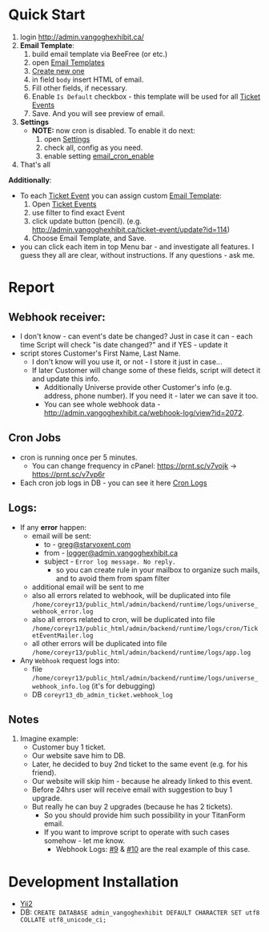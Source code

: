 # Quick Start
1. login http://admin.vangoghexhibit.ca/
2. **Email Template**:
    1. build email template via BeeFree (or etc.)
    2. open [Email Templates](http://admin.vangoghexhibit.ca/email-tpl)
    3. [Create new one](http://admin.vangoghexhibit.ca/email-tpl/create)
    4. in field `body` insert HTML of email. 
    5. Fill other fields, if necessary.
    6. Enable `Is Default` checkbox - this template will be used for all [Ticket Events](http://admin.vangoghexhibit.ca/ticket-event)
    7. Save. And you will see preview of email.
3. **Settings**
    * **NOTE:** now cron is disabled. To enable it do next:
        1. open [Settings](http://admin.vangoghexhibit.ca/settings)
        2. check all, config as you need.
        3. enable setting [email_cron_enable](http://admin.vangoghexhibit.ca/settings/update?id=4) 
4. That's all  

**Additionally**:
* To each [Ticket Event](http://admin.vangoghexhibit.ca/ticket-event) you can assign custom [Email Template](http://admin.vangoghexhibit.ca/email-tpl):
    1. Open [Ticket Events](http://admin.vangoghexhibit.ca/ticket-event)
    2. use filter to find exact Event
    3. click update button (pencil). (e.g. http://admin.vangoghexhibit.ca/ticket-event/update?id=114)
    4. Choose Email Template, and Save.
* you can click each item in top Menu bar - and investigate all features. I guess they all are clear, without instructions. If any questions - ask me.

# Report

## Webhook receiver:
* I don't know - can event's date be changed? Just in case it can - each time Script will check "is date changed?" and if YES - update it
* script stores Customer's First Name, Last Name. 
    * I don't know will you use it, or not - I store it just in case...
    * If later Customer will change some of these fields, script will detect it and update this info.
        * Additionally Universe provide other Customer's info (e.g. address, phone number). If you need it - later we can save it too. 
        * You can see whole webhook data -  http://admin.vangoghexhibit.ca/webhook-log/view?id=2072.
        
## Cron Jobs
* cron is running once per 5 minutes.
    * You can change frequency in cPanel: https://prnt.sc/v7vojk -> https://prnt.sc/v7vp6r
* Each cron job logs in DB - you can see it here [Cron Logs](http://admin.vangoghexhibit.ca/cron-log)
        
## Logs:
* If any **error** happen:
    * email will be sent:
        * to - greg@starvoxent.com
        * from - logger@admin.vangoghexhibit.ca
        * subject - `Error log message. No reply.`
            * so you can create rule in your mailbox to organize such mails, and to avoid them from spam filter
    * additional email will be sent to me
    * also all errors related to webhook, will be duplicated into file `/home/coreyr13/public_html/admin/backend/runtime/logs/universe_webhook_error.log`
    * also all errors related to cron, will be duplicated into file `/home/coreyr13/public_html/admin/backend/runtime/logs/cron/TicketEventMailer.log`
    * all other errors will be duplicated into file `/home/coreyr13/public_html/admin/backend/runtime/logs/app.log`
* Any `Webhook` request logs into:
    * file `/home/coreyr13/public_html/admin/backend/runtime/logs/universe_webhook_info.log` (it's for debugging)
    * DB `coreyr13_db_admin_ticket.webhook_log`
    
## Notes
1. Imagine example:
    * Customer buy 1 ticket.
    * Our website save him to DB.
    * Later, he decided to buy 2nd ticket to the same event (e.g. for his friend).
    * Our website will skip him - because he already linked to this event.
    * Before 24hrs user will receive email with suggestion to buy 1 upgrade.
    * But really he can buy 2 upgrades (because he has 2 tickets).
        * So you should provide him such possibility in your TitanForm email.
        * If you want to improve script to operate with such cases somehow - let me know. 
            * Webhook Logs: [#9](http://admin.vangoghexhibit.ca/webhook-log/view?id=9) & [#10](http://admin.vangoghexhibit.ca/webhook-log/view?id=10) are the real example of this case.

# Development Installation
* [Yii2](https://github.com/yiisoft/yii2-app-advanced/blob/master/docs/guide/start-installation.md)
* DB: `CREATE DATABASE admin_vangoghexhibit DEFAULT CHARACTER SET utf8 COLLATE utf8_unicode_ci;`
